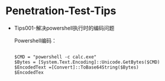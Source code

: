 # Penetration-Test-Tips
*   Tips001-解决powershell执行时的编码问题
   
    <p>Powershell编码：</p>
    <pre><code>
    $CMD = "powershell -c calc.exe"
    $Bytes = [System.Text.Encoding]::Unicode.GetBytes($CMD)
    $EncodedText =[Convert]::ToBase64String($Bytes)
    $EncodedTex
    </code>
    </pre>
